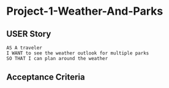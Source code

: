 # Project-1-Weather-And-Parks

## USER Story

```
AS A traveler
I WANT to see the weather outlook for multiple parks
SO THAT I can plan around the weather

```

## Acceptance Criteria

```

```
